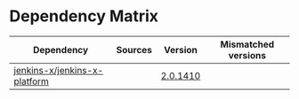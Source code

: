 # Dependency Matrix

Dependency | Sources | Version | Mismatched versions
---------- | ------- | ------- | -------------------
[jenkins-x/jenkins-x-platform](https://github.com/jenkins-x/jenkins-x-platform) |  | [2.0.1410](https://github.com/jenkins-x/jenkins-x-platform/releases/tag/v2.0.1410) | 

